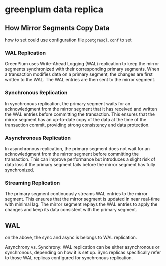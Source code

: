 # greenplum data replica

## How Mirror Segments Copy Data

how to set could use configuration file `postgresql.conf` to set

### WAL Replication

GreenPlum uses Write-Ahead Logging (WAL) replication to keep the mirror segments synchronized with their corresponding primary segments.
When a transaction modifies data on a primary segment, the changes are first written to the WAL. The WAL entries are then sent to the mirror segment.

### Synchronous Replication

In synchronous replication, the primary segment waits for an acknowledgment from the mirror segment that it has received and written the WAL entries before committing the transaction.
This ensures that the mirror segment has an up-to-date copy of the data at the time of the transaction commit, providing strong consistency and data protection.

### Asynchronous Replication

In asynchronous replication, the primary segment does not wait for an acknowledgment from the mirror segment before committing the transaction.
This can improve performance but introduces a slight risk of data loss if the primary segment fails before the mirror segment has fully synchronized.

### Streaming Replication

The primary segment continuously streams WAL entries to the mirror segment. This ensures that the mirror segment is updated in near real-time with minimal lag.
The mirror segment replays the WAL entries to apply the changes and keep its data consistent with the primary segment.

## WAL

on the above, the sync and async is belongs to WAL replication.

Asynchrony vs. Synchrony: WAL replication can be either asynchronous or synchronous, depending on how it is set up. Sync replicas specifically refer to those WAL replicas configured for synchronous replication.
